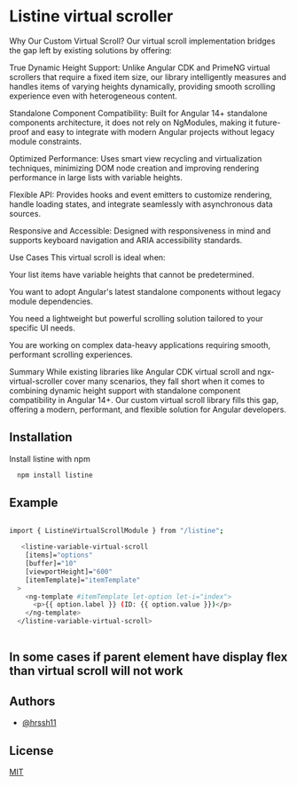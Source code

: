 
# Listine virtual scroller 

Why Our Custom Virtual Scroll?
Our virtual scroll implementation bridges the gap left by existing solutions by offering:

True Dynamic Height Support: Unlike Angular CDK and PrimeNG virtual scrollers that require a fixed item size, our library intelligently measures and handles items of varying heights dynamically, providing smooth scrolling experience even with heterogeneous content.

Standalone Component Compatibility: Built for Angular 14+ standalone components architecture, it does not rely on NgModules, making it future-proof and easy to integrate with modern Angular projects without legacy module constraints.

Optimized Performance: Uses smart view recycling and virtualization techniques, minimizing DOM node creation and improving rendering performance in large lists with variable heights.

Flexible API: Provides hooks and event emitters to customize rendering, handle loading states, and integrate seamlessly with asynchronous data sources.

Responsive and Accessible: Designed with responsiveness in mind and supports keyboard navigation and ARIA accessibility standards.

Use Cases
This virtual scroll is ideal when:

Your list items have variable heights that cannot be predetermined.

You want to adopt Angular's latest standalone components without legacy module dependencies.

You need a lightweight but powerful scrolling solution tailored to your specific UI needs.

You are working on complex data-heavy applications requiring smooth, performant scrolling experiences.

Summary
While existing libraries like Angular CDK virtual scroll and ngx-virtual-scroller cover many scenarios, they fall short when it comes to combining dynamic height support with standalone component compatibility in Angular 14+. Our custom virtual scroll library fills this gap, offering a modern, performant, and flexible solution for Angular developers.
## Installation

Install listine with npm

```bash
  npm install listine
```

## Example
```bash

import { ListineVirtualScrollModule } from "/listine";

   <listine-variable-virtual-scroll
    [items]="options"
    [buffer]="10"
    [viewportHeight]="600"
    [itemTemplate]="itemTemplate"
  >
    <ng-template #itemTemplate let-option let-i="index">
      <p>{{ option.label }} (ID: {{ option.value }})</p>
    </ng-template>
  </listine-variable-virtual-scroll>
  
```

## In some cases if parent element have display flex than virtual scroll will not work 




    
## Authors

- [@hrssh11](https://www.github.com/hrssh11)


## License

[MIT](LICENSE)

